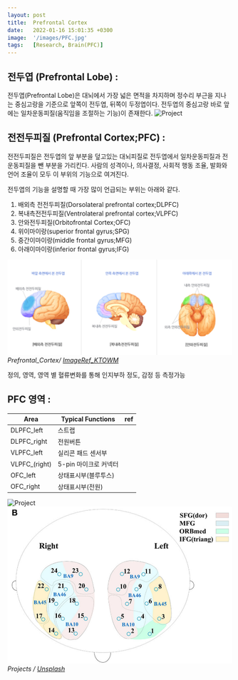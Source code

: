 ```yaml
---
layout: post
title:  Prefrontal Cortex
date:   2022-01-16 15:01:35 +0300
image:  '/images/PFC.jpg'
tags:   [Research, Brain(PFC)]
---
```


## 전두엽 (Prefrontal Lobe) : <br/>
전두엽(Prefrontal Lobe)은 대뇌에서 가장 넓은 면적을 차지하며 정수리 부근을 지나는 중심고랑을 기준으로 앞쪽이 전두엽, 뒤쪽이 두정엽이다. 전두엽의 중심고랑 바로 앞에는 일차운동피질(움직임을 조절하는 기능)이 존재한다.
<img src="/images/Posting/ResearchReview/fNIRS/21.jpg" alt="Project"><br/>

## 전전두피질 (Prefrontal Cortex;PFC) : 
전전두피질은 전두엽의 앞 부분을 덮고있는 대뇌피질로 전두엽에서 일차운동피질과 전운동피질을 뺀 부분을 가리킨다. 사람의 성격이나, 의사결정, 사회적 행동 조율, 발화와 언어 조율이 모두 이 부위의 기능으로 여겨진다. 

전두엽의 기능을 설명할 때 가장 많이 언급되는 부위는 아래와 같다.<br/>

1. 배외측 전전두피질(Dorsolateral prefrontal cortex;DLPFC)<br/>
2. 복내측전전두피질(Ventrolateral prefrontal cortex;VLPFC)<br/>
3. 안와전두피질(Orbitofrontal Cortex;OFC)<br/>
4. 위이마이랑(superior frontal gyrus;SPG)<br/>
5. 중간이마이랑(middle frontal gyrus;MFG)<br/>
6. 아래이마이랑(inferior frontal gyrus;IFG)<br/>

<div class="gallery-box">
  <div class="gallery">
    <img src="/images/Posting/ResearchReview/fNIRS/19.png" alt="Project">
  </div>
    <em>Prefrontal_Cortex/ <a href="https://www.ktown1st.com/blog/BodynbrainWilshire/15039" target="_blank">ImageRef_KTOWM</a></em>
</div>


정의, 영역, 영역 별 혈류변화를 통해 인지부하 정도, 감정 등 측정가능

## PFC 영역 : 

|Area|Typical Functions|ref|
|------|---|---|
|DLPFC_left|스트랩||
|DLPFC_right|전원버튼||
|VLPFC_left|실리콘 패드 센서부||
|VLPFC_(right)|5-pin 마이크로 커넥터||
|OFC_left|상태표시부(블루투스)||
|OFC_right|상태표시부(전원)||

<div class="gallery-box">
  <div class="gallery">
    <img src="/images/Posting/ResearchReview/fNIRS/17.png" alt="Project">
    <img src="/images/Posting/ResearchReview/fNIRS/18.png" alt="Project">
  </div>
  <em>Projects / <a href="https://unsplash.com/" target="_blank">Unsplash</a></em>
</div>




